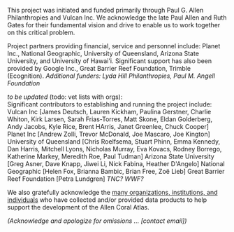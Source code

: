 This project was initiated and funded primarily through Paul G. Allen Philanthropies and Vulcan Inc. We acknowledge the late Paul Allen and Ruth Gates for their fundamental vision and drive to enable us to work together on this critical problem. 

Project partners providing financial, service and personnel include: Planet Inc., National Geographic, University of Queensland, Arizona State University, and University of Hawai'i. 
Significant support has also been provided by Google Inc., Great Barrier Reef Foundation, Trimble (Ecognition). 
_Additional funders:  Lyda Hill Philanthropies, Paul M. Angell Foundation_

_to be updated_ (todo:  vet lists with orgs):  
Significant contributors to establishing and running the project include: Vulcan Inc [James Deutsch, Lauren Kickham, Paulina Gerstner, Charlie Whiton, Kirk Larsen, Sarah Frias-Torres, Matt Skone, Eldan Golderberg, Andy Jacobs, Kyle Rice, Brent HArris, Janet Greenlee, Chuck Cooper] 
Planet Inc [Andrew Zolli, Trevor McDonald, Joe Mascaro, Joe Kington] 
University of Queensland [Chris Roelfsema, Stuart Phinn, Emma Kennedy, Dan Harris, Mitchell Lyons, Nicholas Murray, Eva Kovacs, Rodney Borrego, Katherine Markey, Meredith Roe, Paul Tudman] 
Arizona State University [Greg Asner, Dave Knapp, Jiwei Li, Nick Fabina, Heather D'Angelo]
National Geographic [Helen Fox, Brianna Bambic, Brian Free, Zoë Lieb]
Great Barrier Reef Foundation [Petra Lundgren]
_TNC?_
_WWF?_

We also gratefully acknowledge the [many organizations, institutions, and individuals](https://www.allencoralatlas.org/attribution/) who have collected and/or provided data products to help support the development of the Allen Coral Atlas.

_(Acknowledge and apologize for omissions ... [contact email])_

